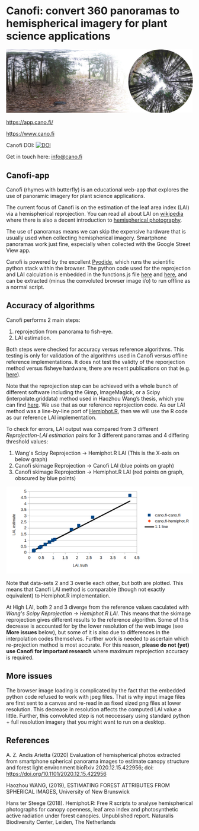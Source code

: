 # Canofi: convert 360 panoramas to hemispherical imagery for plant science applications

![Alt text](attributes/corrected_banner.jpg?raw=true "Canofi")

https://app.cano.fi/

https://www.cano.fi

Canofi DOI: 
[![DOI](https://zenodo.org/badge/DOI/10.5281/zenodo.5171971.svg)](https://doi.org/10.5281/zenodo.5171971)

Get in touch here: info@cano.fi

## Canofi-app
Canofi (rhymes with butterfly)  is an educational web-app that explores the use of panoramic imagery for plant science applications. 

The current focus of Canofi is on the estimation of the leaf area index (LAI) via a hemispherical reprojection. You can read all about LAI on [wikipedia](https://en.wikipedia.org/wiki/Leaf_area_index) where there is also a decent introduction to [hemispherical photography](https://en.wikipedia.org/wiki/Hemispherical_photography).

The use of panoramas means we can skip the expensive hardware that is usually used when collecting hemispherical imagery. Smartphone panoramas work just fine, especially when collected with the Google Street View app. 

Canofi is powered by the excellent [Pyodide](https://pyodide.org/en/stable/), which runs the scientific python stack within the browser. The python code used for the reprojection and LAI calculation is embedded in the functions.js file [here](functions.js#L51) and [here](functions.js#L176), and can be extracted (minus the convoluted browser image i/o) to run offline as a normal script.



## Accuracy of algorithms
Canofi performs 2 main steps: 
1. reprojection from panorama to fish-eye. 
2. LAI estimation.

Both steps were checked for accuracy versus reference algorithms. This testing is only for validation of the algorithms used in Canofi versus
offline reference implementations. It does not test the validty of the reporjection method
versus fisheye hardware, there are recent publications on that (e.g. [here](https://www.biorxiv.org/content/10.1101/2020.12.15.422956v2.full)).

Note that the reprojection step can be achieved with a whole bunch of different software including the Gimp, 
ImageMagick, or a Scipy (interpolate.griddata) method used in Haozhou Wang’s thesis, which you can find [here](https://github.com/HowcanoeWang/Spherical2TreeAttributes). We use that as our reference reprojection code. As our LAI method was a line-by-line port of [Hemiphot.R](https://github.com/naturalis/Hemiphot), then we will use the R code as our reference LAI implementation.

To check for errors, LAI output was compared from 3 different _Reprojection-LAI estimation_ pairs for 3 different panoramas and 4 differing threshold values:
1. Wang's Scipy Reprojection -> Hemiphot.R LAI   (This is the X-axis on below graph)
2. Canofi skimage Reprojection -> Canofi LAI      (blue points on graph)
3. Canofi skimage Reprojection -> Hemiphot.R LAI  (red points on graph, obscured by blue points) 

![Alt text](attributes/output_fig.png?raw=true "Canofi")

Note that data-sets 2 and 3 overlie each other, but both are plotted. This means that Canofi LAI method is comparable (though not exactly equivalent) to Hemiphot.R implementation. 

At High LAI, both 2 and 3 diverge from the reference values caculated with _Wang's Scipy Reprojection -> Hemiphot.R LAI_. This means that the skimage reprojection gives different results to the reference algorithm. Some of this decrease is accounted for by the lower resolution of the web image (see **More issues** below), but some of it is also due to differences in the interpolation codes themselves. Further work is needed to ascertain which re-projection method is most accurate. For this reason, **please do not (yet) use Canofi for important research** where maximum reprojection accuracy is required. 

## More issues  
The browser image loading is complicated by the fact that the embedded python code refused to work with jpeg files. That is why input image files are first sent to a canvas and re-read in as fixed sized png files at lower resolution. This decrease in resolution affects the computed LAI value a little. Further, this convoluted step is not neccessary using standard python + full resolution imagery that you might want to run on a desktop. 

## References
A. Z. Andis Arietta (2020) Evaluation of hemispherical photos extracted from smartphone spherical panorama images to estimate canopy structure and forest light environment bioRxiv 2020.12.15.422956; doi: https://doi.org/10.1101/2020.12.15.422956

Haozhou WANG, (2019), ESTIMATING FOREST ATTRIBUTES FROM SPHERICAL IMAGES, University of New Brunswick

Hans ter Steege (2018). Hemiphot.R: Free R scripts to analyse hemispherical photographs for canopy openness, leaf area index and photosynthetic active radiation under forest canopies. Unpublished report. Naturalis Biodiversity Center, Leiden, The Netherlands 



